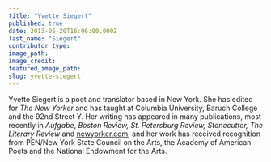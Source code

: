 ```yaml
---
title: "Yvette Siegert"
published: true
date: 2013-05-20T16:06:00.000Z
last_name: "Siegert"
contributor_type:
image_path:
image_credit:
featured_image_path:
slug: yvette-siegert
---
```


Yvette Siegert is a poet and translator based in New York. She has edited for _The New Yorker_ and has taught at Columbia University, Baruch College and the 92nd Street Y. Her writing has appeared in many publications, most recently in _Aufgabe_, _Boston Review,_ _St. Petersburg Review, Stonecutter, The Literary Review_ and [newyorker.com](http://newyorker.com/), and her work has received recognition from PEN/New York State Council on the Arts, the Academy of American Poets and the National Endowment for the Arts.

